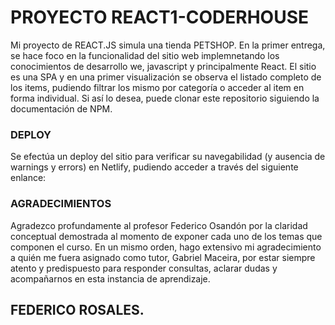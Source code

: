 <h1>PROYECTO REACT1-CODERHOUSE </h1>

<p> Mi proyecto de REACT.JS simula una tienda PETSHOP. En la primer entrega, se hace foco en la funcionalidad del sitio web implemnetando los conocimientos de desarrollo we, javascript y principalmente React. El sitio es una SPA y en una primer visualización se observa el listado completo de los items, pudiendo filtrar los mismo por categoría o acceder al item en forma individual. 
Si así lo desea, puede clonar este repositorio siguiendo la documentación de NPM.</p> 
<h3> DEPLOY</h3>
<p> Se efectúa un deploy del sitio para verificar su navegabilidad (y ausencia de warnings y errors) en Netlify, pudiendo acceder a través del siguiente enlance: </p>    
<h3>AGRADECIMIENTOS</h3>
<p> Agradezco profundamente al profesor Federico Osandón por la claridad conceptual demostrada al momento de exponer cada uno de los temas que componen el curso. En un mismo orden, hago extensivo mi agradecimiento a quién me fuera asignado como tutor, Gabriel Maceira, por estar siempre atento y predispuesto para responder consultas, aclarar dudas y acompañarnos en esta instancia de aprendizaje.  </p>


<h2>FEDERICO ROSALES.</h2>